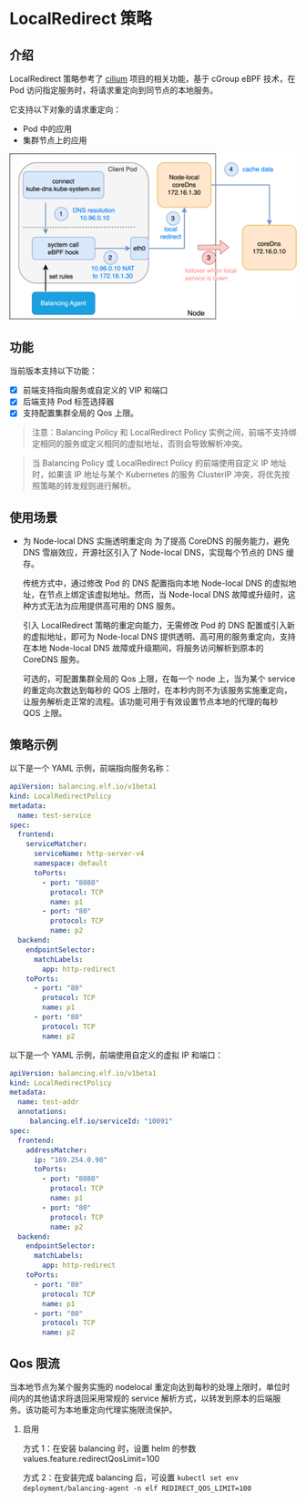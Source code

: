 # LocalRedirect 策略

## 介绍

LocalRedirect 策略参考了 [cilium](https://github.com/cilium/cilium) 项目的相关功能，基于 cGroup eBPF 技术，在 Pod 访问指定服务时，将请求重定向到同节点的本地服务。

它支持以下对象的请求重定向：
* Pod 中的应用
* 集群节点上的应用

![重定向示意图](../images/localRedirect.png)

## 功能

当前版本支持以下功能：

* [x] 前端支持指向服务或自定义的 VIP 和端口
* [x] 后端支持 Pod 标签选择器
* [x] 支持配置集群全局的 Qos 上限。

> 注意：Balancing Policy 和 LocalRedirect Policy 实例之间，前端不支持绑定相同的服务或定义相同的虚拟地址，否则会导致解析冲突。

> 当 Balancing Policy 或 LocalRedirect Policy 的前端使用自定义 IP 地址时，如果该 IP 地址与某个 Kubernetes 的服务 ClusterIP 冲突，将优先按照策略的转发规则进行解析。

## 使用场景

* 为 Node-local DNS 实施透明重定向
  为了提高 CoreDNS 的服务能力，避免 DNS 雪崩效应，开源社区引入了 Node-local DNS，实现每个节点的 DNS 缓存。

  传统方式中，通过修改 Pod 的 DNS 配置指向本地 Node-local DNS 的虚拟地址，在节点上绑定该虚拟地址。然而，当 Node-local DNS 故障或升级时，这种方式无法为应用提供高可用的 DNS 服务。

  引入 LocalRedirect 策略的重定向能力，无需修改 Pod 的 DNS 配置或引入新的虚拟地址，即可为 Node-local DNS 提供透明、高可用的服务重定向，支持在本地 Node-local DNS 故障或升级期间，将服务访问解析到原本的 CoreDNS 服务。

  可选的，可配置集群全局的 Qos 上限，在每一个 node 上，当为某个 service 的重定向次数达到每秒的 QOS 上限时，在本秒内则不为该服务实施重定向，让服务解析走正常的流程。该功能可用于有效设置节点本地的代理的每秒 QOS 上限。

## 策略示例

以下是一个 YAML 示例，前端指向服务名称：

```yaml
apiVersion: balancing.elf.io/v1beta1
kind: LocalRedirectPolicy
metadata:
  name: test-service
spec:
  frontend:
    serviceMatcher:
      serviceName: http-server-v4
      namespace: default
      toPorts:
        - port: "8080"
          protocol: TCP
          name: p1
        - port: "80"
          protocol: TCP
          name: p2
  backend:
    endpointSelector:
      matchLabels:
        app: http-redirect
    toPorts:
      - port: "80"
        protocol: TCP
        name: p1
      - port: "80"
        protocol: TCP
        name: p2
```

以下是一个 YAML 示例，前端使用自定义的虚拟 IP 和端口：

```yaml
apiVersion: balancing.elf.io/v1beta1
kind: LocalRedirectPolicy
metadata:
  name: test-addr
  annotations:
     balancing.elf.io/serviceId: "10091"
spec:
  frontend:
    addressMatcher:
      ip: "169.254.0.90"
      toPorts:
        - port: "8080"
          protocol: TCP
          name: p1
        - port: "80"
          protocol: TCP
          name: p2
  backend:
    endpointSelector:
      matchLabels:
        app: http-redirect
    toPorts:
      - port: "80"
        protocol: TCP
        name: p1
      - port: "80"
        protocol: TCP
        name: p2
```

## Qos 限流

当本地节点为某个服务实施的 nodelocal 重定向达到每秒的处理上限时，单位时间内的其他请求将退回采用常规的 service 解析方式，以转发到原本的后端服务。该功能可为本地重定向代理实施限流保护。 

1. 启用

    方式 1：在安装 balancing 时，设置 helm 的参数 values.feature.redirectQosLimit=100

    方式 2：在安装完成 balancing 后，可设置 `kubectl set env deployment/balancing-agent -n elf REDIRECT_QOS_LIMIT=100`


